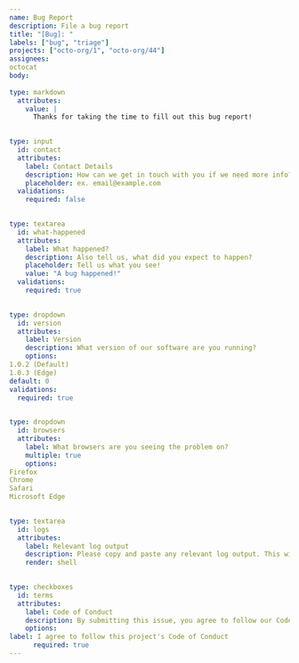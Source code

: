 ```yaml
---
name: Bug Report
description: File a bug report
title: "[Bug]: "
labels: ["bug", "triage"]
projects: ["octo-org/1", "octo-org/44"]
assignees: 
octocat
body:
  
type: markdown
  attributes:
    value: |
      Thanks for taking the time to fill out this bug report!

  
type: input
  id: contact
  attributes:
    label: Contact Details
    description: How can we get in touch with you if we need more info?
    placeholder: ex. email@example.com
  validations:
    required: false

  
type: textarea
  id: what-happened
  attributes:
    label: What happened?
    description: Also tell us, what did you expect to happen?
    placeholder: Tell us what you see!
    value: "A bug happened!"
  validations:
    required: true

  
type: dropdown
  id: version
  attributes:
    label: Version
    description: What version of our software are you running?
    options:
1.0.2 (Default)
1.0.3 (Edge)
default: 0
validations:
  required: true

  
type: dropdown
  id: browsers
  attributes:
    label: What browsers are you seeing the problem on?
    multiple: true
    options:
Firefox
Chrome
Safari
Microsoft Edge

  
type: textarea
  id: logs
  attributes:
    label: Relevant log output
    description: Please copy and paste any relevant log output. This will be automatically formatted into code, so no need for backticks.
    render: shell

  
type: checkboxes
  id: terms
  attributes:
    label: Code of Conduct
    description: By submitting this issue, you agree to follow our Code of Conduct.
    options:
label: I agree to follow this project's Code of Conduct
      required: true
---
```



